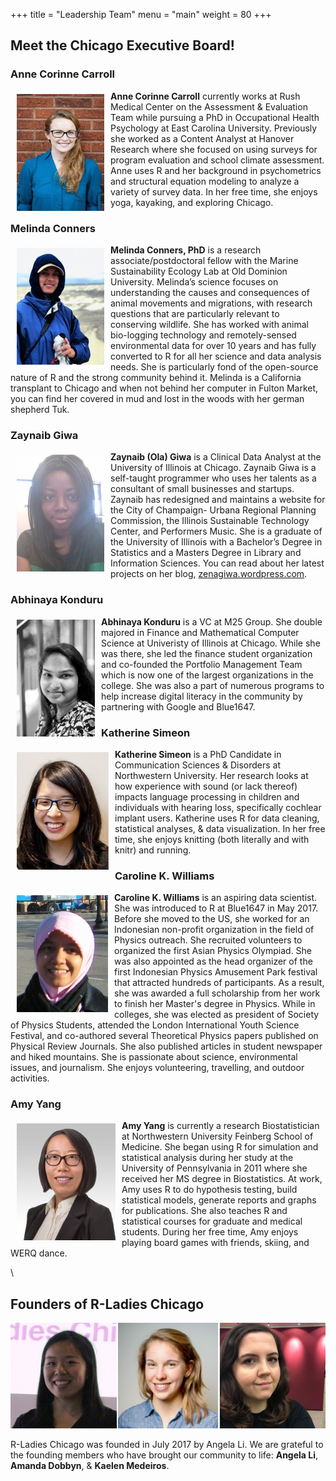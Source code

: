+++
title = "Leadership Team"
menu = "main"
weight = 80
+++



## Meet the Chicago Executive Board!  
  

### Anne Corinne Carroll  
<img src="/img/exec/Anne.jpg" align="left" style="margin: 5px 10px" alt="">  
  
**Anne Corinne Carroll** currently works at Rush Medical Center on the Assessment & Evaluation Team while pursuing a PhD in Occupational Health Psychology at East Carolina University. Previously she worked as a Content Analyst at Hanover Research where she focused on using surveys for program evaluation and school climate assessment.  Anne uses R and her background in psychometrics and structural equation modeling to analyze a variety of survey data. In her free time, she enjoys yoga, kayaking, and exploring Chicago.  
   
   
  
  
  
### Melinda Conners  
<img src="/img/exec/Melinda.jpg" align="left" style="margin: 5px 10px" alt="">  
  
**Melinda Conners, PhD** is a research associate/postdoctoral fellow with the Marine Sustainability Ecology Lab at Old Dominion University. Melinda’s science focuses on understanding the causes and consequences of animal movements and migrations, with research questions that are particularly relevant to conserving wildlife. She has worked with animal bio-logging technology and remotely-sensed environmental data for over 10 years and has fully converted to R for all her science and data analysis needs. She is particularly fond of the open-source nature of R and the strong community behind it. Melinda is a California transplant to Chicago and when not behind her computer in Fulton Market, you can find her covered in mud and lost in the woods with her german shepherd Tuk.   
      
   
  
  
  
### Zaynaib Giwa
<img src="/img/exec/Ola.jpg" align="left" style="margin: 5px 10px" alt="">  
  
**Zaynaib (Ola) Giwa** is a Clinical Data Analyst at the University of Illinois at Chicago. Zaynaib Giwa is a self-taught programmer who uses her talents as a consultant of small businesses and startups. Zaynaib has redesigned and maintains a website for the City of Champaign- Urbana Regional Planning Commission, the Illinois Sustainable Technology Center, and Performers Music. She is a graduate of the University of Illinois with a Bachelor’s Degree in Statistics and a Masters Degree in Library and Information Sciences. You can read about her latest projects on her blog, [zenagiwa.wordpress.com](https://zenagiwa.wordpress.com/).  
   
   
  
  
  
### Abhinaya Konduru
<img src="/img/exec/Abhinaya.jpg" align="left" style="margin: 5px 10px" alt="">  
  
**Abhinaya Konduru** is a VC at M25 Group. She double majored in Finance and Mathematical Computer Science at Univeristy of Illinois at Chicago. While she was there, she led the finance student organization and co-founded the Portfolio Management Team which is now one of the largest organizations in the college. She was also a part of numerous programs to help increase digital literacy in the community by partnering with Google and Blue1647.
   
   
  
  
  
### Katherine Simeon  
<img src="/img/exec/Katherine.jpg" align="left" style="margin: 5px 10px" alt="">  
  
**Katherine Simeon** is a PhD Candidate in Communication Sciences & Disorders at Northwestern University. Her research looks at how experience with sound (or lack thereof) impacts language processing in children and individuals with hearing loss, specifically cochlear implant users. Katherine uses R for data cleaning, statistical analyses, & data visualization. In her free time, she enjoys knitting (both literally and with knitr) and running.  
   
   
  
  
  
### Caroline K. Williams  
<img src="/img/exec/Caroline.jpg" align="left" style="margin: 5px 10px" alt="">  
  
**Caroline K. Williams** is an aspiring data scientist. She was introduced to R at Blue1647 in May 2017. Before she moved to the US, she worked for an Indonesian non-profit organization in the field of Physics outreach. She recruited volunteers to organized the first Asian Physics Olympiad. She was also appointed as the head organizer of the first Indonesian Physics Amusement Park festival that attracted hundreds of participants. As a result, she was awarded a full scholarship from her work to finish her Master's degree in Physics. While in colleges, she was elected as president of Society of Physics Students, attended the London International Youth Science Festival, and co-authored several Theoretical Physics papers published on Physical Review Journals. She also published articles in student newspaper and hiked mountains. She is passionate about science, environmental issues, and journalism. She enjoys volunteering, travelling, and outdoor activities.  
  
   
  
  
  
### Amy Yang  
<img src="/img/exec/Amy.jpg" align="left" style="margin: 5px 10px" alt="">  
  
**Amy Yang** is currently a research Biostatistician at Northwestern University Feinberg School of Medicine. She began using R for simulation and statistical analysis during her study at the University of Pennsylvania in 2011 where she received her MS degree in Biostatistics. At work, Amy uses R to do hypothesis testing, build statistical models, generate reports and graphs for publications. She also teaches R and statistical courses for graduate and medical students. During her free time, Amy enjoys playing board games with friends, skiing, and WERQ dance.  
  
  
    
  
\  
  
## Founders of R-Ladies Chicago 

![We are grateful to R-Ladies Chicago Founding Board Members: Angela Li, Kaelen Medeiros, & Amanda Dobbyn](/img/exec/Founders.jpg)  
  
  
R-Ladies Chicago was founded in July 2017 by Angela Li. We are grateful to the founding members who have brought our community to life: **Angela Li**, **Amanda Dobbyn**, & **Kaelen Medeiros**.